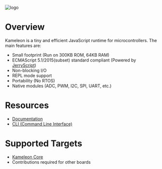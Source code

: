 ![logo](https://github.com/kameleon-project/kameleon/blob/master/logo.png?raw=true)

Overview
========

Kameleon is a tiny and efficient JavaScript runtime for microcontrollers. The main features are:

* Small footprint (Run on 300KB ROM, 64KB RAM)
* ECMAScript 5.1/2015(subset) standard compliant (Powered by [JerryScript](http://jerryscript.net/))
* Non-blocking I/O
* REPL mode support
* Portability (No RTOS)
* Native modules (ADC, PWM, I2C, SPI, UART, etc.)

Resources
=========

* [Documentation](https://github.com/kameleon-project/kameleon/wiki)
* [CLI (Command Line Interface)](https://github.com/kameleon-project/kameleon-cli)

Supported Targets
=================

* [Kameleon Core](http://kameleon.io/#board)
* Contributions required for other boards
